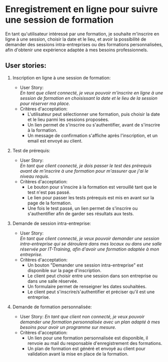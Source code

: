 # Enregistrement en ligne pour suivre une session de formation
En tant qu'utilisateur intéressé par une formation, je souhaite m'inscrire en ligne à une session, choisir la date et le lieu, et avoir la possibilité de demander des sessions intra-entreprises ou des formations personnalisées, afin d'obtenir une expérience adaptée à mes besoins professionnels.

## User stories:
1. Inscription en ligne à une session de formation:
    - User Story:  
    *En tant que client connecté, je veux pouvoir m'inscrire en ligne à une session de formation en choisissant la date et le lieu de la session pour réserver ma place.*
    - Critères d'acceptation:
        - L'utilisateur peut sélectionner une formation, puis choisir la date et le lieu parmi les sessions proposées.
        - Un lien permet de s'inscrire ou s'authentifier, avant de s'inscrire à la formation.
        - Un message de confirmation s'affiche après l'inscription, et un email est envoyé au client.

2. Test de prérequis:
    - User Story:  
    *En tant que client coonecté, je dois passer le test des prérequis avant de m'inscrire à une formation pour m'assurer que j'ai le niveau requis.*
    - Critères d'acceptation:
        - Le bouton pour s'inscire à la formation est verouillé tant que le test n'est pas passé.
        - Le lien pour passer les tests prérequis est mis en avant sur la page de la formation. 
        - Une fois le test passé, un lien permet de s'inscrire ou s'authentifier afin de garder ses résultats aux tests.

3. Demande de session intra-entreprise:
    - User Story:  
    *En tant que client connecté, je veux pouvoir demander une session intra-entreprise qui se déroulera dans mes locaux ou dans une salle réservée par IT-Training, afin d'avoir une formation adaptée à mon entreprise.*
    - Critères d'acceptation: 
        - Un bouton "Demander une session intra-entreprise" est disponible sur la page d'inscription.
        - Le client peut choisir entre une session dans son entreprise ou dans une salle réservée.
        - Un formulaire permet de renseigner les dates souhaitées.
        - Le client peut s'inscrire/s'authentifier et préciser qu'il est une entreprise.

4. Demande de formation personnalisée:
    - User Story:
    *En tant que client non connecté, je veux pouvoir demander une formation personnalisée avec un plan adapté à mes besoins pour avoir un programme sur mesure.*
    - Critères d'acceptation: 
        - Un lien pour une formation personnalisée est disponible, il renvoie au mail du responsable d'enregistrement des formations.
        - Un plan de formation est généré et envoyé au client pour validation avant la mise en place de la formation.